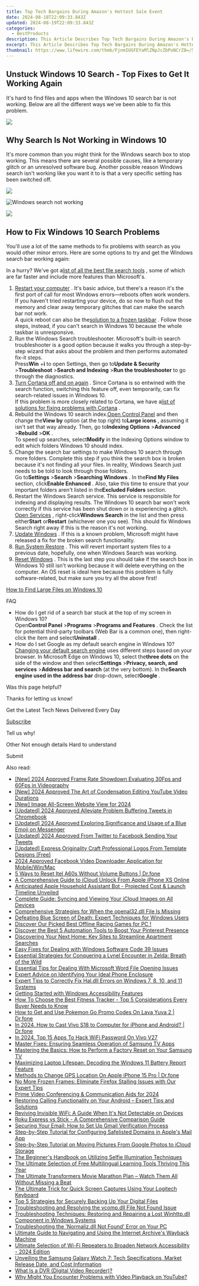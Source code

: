 ```yaml
---
title: Top Tech Bargains During Amazon's Hottest Sale Event
date: 2024-08-18T22:09:33.843Z
updated: 2024-08-19T22:09:33.843Z
categories:
  - BestProducts
description: This Article Describes Top Tech Bargains During Amazon's Hottest Sale Event
excerpt: This Article Describes Top Tech Bargains During Amazon's Hottest Sale Event
thumbnail: https://www.lifewire.com/thmb/FjnmIUGFEYaMlZNpJcZbPoNCrZ8=/540x405/filters:no_upscale():max_bytes(150000):strip_icc():format(webp)/ITO_D_640x828_Prime_PPL-50ab920d577b42ed88b16273728fd8a4.jpg
---
```


## Unstuck Windows 10 Search - Top Fixes to Get It Working Again
 It's hard to find files and apps when the Windows 10 search bar is not working. Below are all the different ways we've been able to fix this problem.  

<!-- affiliate ads begin -->
<a href="https://shop.incomedia.eu/order/checkout.php?PRODS=39655089&QTY=1&AFFILIATE=108875&CART=1"><img src="https://incomedia.eu/files/images/affiliates/wa/01_WA_728x90.jpg" border="0"></a>
<!-- affiliate ads end -->
## Why Search Is Not Working in Windows 10

 It's more common than you might think for the Windows search box to stop working. This means there are several possible causes, like a temporary glitch or an unresolved software bug. Another possible reason Windows search isn't working like you want it to is that a very specific setting has been switched off.

<!-- affiliate ads begin -->
<a href="https://estore.winxdvd.com/order/checkout.php?PRODS=4612444&QTY=1&AFFILIATE=108875&CART=1"><img src="https://www.winxdvd.com/affiliate/new-banner/pt-728x90.jpg" border="0"></a>
<!-- affiliate ads end -->
![Windows search not working](https://www.lifewire.com/thmb/eUOincgBNCFIDt1gubIW-meSdKs=/1500x0/filters:no_upscale():max_bytes(150000):strip_icc():format(webp)/windowssearchfix06-5bdc331846e0fb002d90f052.jpg)

<!-- affiliate ads begin -->
<a href="https://store.nero.com/order/checkout.php?PRODS=42296985&QTY=1&AFFILIATE=108875&CART=1"><img src="https://secure.avangate.com/images/merchant/9cea886b9f44a3c2df1163730ab64994/products/copy_nero_burning_rom_cart.png" border="0">
</a>
<!-- affiliate ads end -->
## How to Fix Windows 10 Search Problems

 You'll use a lot of the same methods to fix problems with search as you would other minor errors. Here are some options to try and get the Windows search bar working again:

 In a hurry? We've got a[list of all the best file search tools](https://www.lifewire.com/11-free-file-search-tools-1356644) , some of which are far faster and include more features than Microsoft's.

1. [Restart your computer](https://www.lifewire.com/how-to-reboot-a-computer-2624568) . It's basic advice, but there's a reason it's the first port of call for most Windows errors—reboots often work wonders. If you haven't tried restarting your device, do so now to flush out the memory and clear away temporary glitches that can make the search bar not work.  
 A quick reboot can also be the[solution to a frozen taskbar](https://www.lifewire.com/how-to-fix-windows-10-taskbar-frozen-4585023) . Follow those steps, instead, if you can't search in Windows 10 because the whole taskbar is unresponsive.
2. Run the Windows Search troubleshooter. Microsoft's built-in search troubleshooter is a good option because it walks you through a step-by-step wizard that asks about the problem and then performs automated fix-it steps.  
 Press**Win** +**i** to open Settings, then go to**Update & Security** \>**Troubleshoot** \>**Search and Indexing** \>**Run the troubleshooter** to go through the diagnostics.
3. [Turn Cortana off and on again](https://www.lifewire.com/turn-off-cortana-in-windows-10-4165920) . Since Cortana is so entwined with the search function, switching this feature off, even temporarily, can fix search-related issues in Windows 10.  
 If this problem is more closely related to Cortana, we have a[list of solutions for fixing problems with Cortana](https://www.lifewire.com/fix-cortana-4151935) .
4. Rebuild the Windows 10 search index.[Open Control Panel](https://www.lifewire.com/how-to-open-control-panel-2625782) and then change the**View by** option (at the top right) to**Large icons** , assuming it isn't set that way already. Then, go to**Indexing Options** \>**Advanced** \>**Rebuild** \>**OK** .  
 To speed up searches, select**Modify** in the Indexing Options window to edit which folders Windows 10 should index.
5. Change the search bar settings to make Windows 10 search through more folders. Complete this step if you think the search box is broken because it's not finding all your files. In reality, Windows Search just needs to be told to look through those folders.  
 Go to**Settings** \>**Search** \>**Searching Windows** . In the**Find My Files** section, click**Enable Enhanced** . Also, take this time to ensure that your important folders aren't listed in the**Excluded Folders** section.
6. Restart the Windows Search service. This service is responsible for indexing and displaying results. The Windows 10 search bar won't work correctly if this service has been shut down or is experiencing a glitch.  
[Open Services](https://www.lifewire.com/what-is-a-service-4107276) , right-click**Windows Search** in the list and then press either**Start** or**Restart** (whichever one you see). This should fix Windows Search right away if this is the reason it's not working.
7. [Update Windows](https://www.lifewire.com/how-to-check-for-install-windows-updates-2624596) . If this is a known problem, Microsoft might have released a fix for the broken search functionality.
8. [Run System Restore](https://www.lifewire.com/how-to-use-system-restore-in-windows-2626131) . This will revert important system files to a previous date, hopefully, one when Windows Search was working.
9. [Reset Windows](https://www.lifewire.com/reset-this-pc-complete-walkthrough-2624538) . This is the last step you should take if the search box in Windows 10 still isn't working because it will delete everything on the computer. An OS reset is ideal here because this problem is fully software-related, but make sure you try all the above first!

[How to Find Large Files on Windows 10](https://www.lifewire.com/find-large-files-on-windows-10-5180994)

 FAQ

* How do I get rid of a search bar stuck at the top of my screen in Windows 10?  
 Open**Control Panel** \>**Programs** \>**Programs and Features** . Check the list for potential third-party toolbars (Web Bar is a common one), then right-click the item and select**Uninstall** .
* How do I set Google as my default search engine in Windows 10?  
[Changing your default search engine](https://www.lifewire.com/make-google-default-search-engine-3482175) uses different steps based on your browser. In Microsoft Edge on Windows 10, select the**three dots** on the side of the window and then select**Settings** \>**Privacy, search, and services** \>**Address bar and search** (at the very bottom). In the**Search engine used in the address** **bar** drop-down, select**Google** .

Was this page helpful?

Thanks for letting us know!

 Get the Latest Tech News Delivered Every Day

[Subscribe](https://www.lifewire.com/#)

Tell us why!

 Other  Not enough details  Hard to understand

 Submit

<ins class="adsbygoogle"
     style="display:block"
     data-ad-format="autorelaxed"
     data-ad-client="ca-pub-7571918770474297"
     data-ad-slot="1223367746"></ins>



<ins class="adsbygoogle"
     style="display:block"
     data-ad-client="ca-pub-7571918770474297"
     data-ad-slot="8358498916"
     data-ad-format="auto"
     data-full-width-responsive="true"></ins>

<span class="atpl-alsoreadstyle">Also read:</span>
<div><ul>
<li><a href="https://visual-screen-recording.techidaily.com/new-2024-approved-frame-rate-showdown-evaluating-30fps-and-60fps-in-videography/"><u>[New] 2024 Approved  Frame Rate Showdown  Evaluating 30Fps and 60Fps in Videography</u></a></li>
<li><a href="https://youtube-web.techidaily.com/024-approved-the-art-of-condensation-editing-youtube-video-durations/"><u>[New] 2024 Approved  The Art of Condensation  Editing YouTube Video Durations</u></a></li>
<li><a href="https://screen-activity-recording.techidaily.com/new-image-all-screen-website-view-for-2024/"><u>[New] Image All-Screen Website View for 2024</u></a></li>
<li><a href="https://twitter-videos.techidaily.com/updated-2024-approved-alleviate-problem-buffering-tweets-in-chromebook/"><u>[Updated] 2024 Approved  Alleviate Problem  Buffering Tweets in Chromebook</u></a></li>
<li><a href="https://facebook-clips.techidaily.com/updated-2024-approved-exploring-significance-and-usage-of-a-blue-emoji-on-messenger/"><u>[Updated] 2024 Approved  Exploring Significance and Usage of a Blue Emoji on Messenger</u></a></li>
<li><a href="https://facebook-videos.techidaily.com/updated-2024-approved-from-twitter-to-facebook-sending-your-tweets/"><u>[Updated] 2024 Approved  From Twitter to Facebook  Sending Your Tweets</u></a></li>
<li><a href="https://some-knowledge.techidaily.com/updated-express-originality-craft-professional-logos-from-template-designs-free/"><u>[Updated] Express Originality  Craft Professional Logos From Template Designs (Free)</u></a></li>
<li><a href="https://facebook-clips.techidaily.com/2024-approved-facebook-video-downloader-application-for-mobilewinmac/"><u>2024 Approved  Facebook Video Downloader Application for Mobile/Win/Mac</u></a></li>
<li><a href="https://phone-solutions.techidaily.com/5-ways-to-reset-itel-a60s-without-volume-buttons-drfone-by-drfone-reset-android-reset-android/"><u>5 Ways to Reset Itel A60s Without Volume Buttons | Dr.fone</u></a></li>
<li><a href="https://activate-lock.techidaily.com/a-comprehensive-guide-to-icloud-unlock-from-apple-iphone-xs-online-by-drfone-ios/"><u>A Comprehensive Guide to iCloud Unlock From Apple iPhone XS Online</u></a></li>
<li><a href="https://techtrends.techidaily.com/anticipated-apple-household-assistant-bot-projected-cost-and-launch-timeline-unveiled/"><u>Anticipated Apple Household Assistant Bot - Projected Cost & Launch Timeline Unveiled</u></a></li>
<li><a href="https://techtrends.techidaily.com/complete-guide-syncing-and-viewing-your-icloud-images-on-all-devices/"><u>Complete Guide: Syncing and Viewing Your iCloud Images on All Devices</u></a></li>
<li><a href="https://techtrends.techidaily.com/comprehensive-strategies-for-when-the-openal32dll-file-is-missing/"><u>Comprehensive Strategies for When the openal32.dll File Is Missing</u></a></li>
<li><a href="https://techtrends.techidaily.com/defeating-blue-screen-of-death-expert-techniques-for-windows-users/"><u>Defeating Blue Screen of Death: Expert Techniques for Windows Users</u></a></li>
<li><a href="https://techtrends.techidaily.com/discover-our-picked-best-offline-racing-games-for-pc/"><u>Discover Our Picked Best Offline Racing Games for PC !</u></a></li>
<li><a href="https://techtrends.techidaily.com/discover-the-best-5-automation-tools-to-boost-your-pinterest-presence/"><u>Discover the Best 5 Automation Tools to Boost Your Pinterest Presence</u></a></li>
<li><a href="https://techtrends.techidaily.com/discovering-your-next-home-key-sites-to-streamline-apartment-searches/"><u>Discovering Your Next Home: Key Sites to Streamline Apartment Searches</u></a></li>
<li><a href="https://techtrends.techidaily.com/easy-fixes-for-dealing-with-windows-software-code-39-issues/"><u>Easy Fixes for Dealing with Windows Software Code 39 Issues</u></a></li>
<li><a href="https://techtrends.techidaily.com/essential-strategies-for-conquering-a-lynel-encounter-in-zelda-breath-of-the-wild/"><u>Essential Strategies for Conquering a Lynel Encounter in Zelda: Breath of the Wild</u></a></li>
<li><a href="https://techtrends.techidaily.com/essential-tips-for-dealing-with-microsoft-word-file-opening-issues/"><u>Essential Tips for Dealing With Microsoft Word File Opening Issues</u></a></li>
<li><a href="https://techtrends.techidaily.com/expert-advice-on-identifying-your-ideal-phone-enclosure/"><u>Expert Advice on Identifying Your Ideal Phone Enclosure</u></a></li>
<li><a href="https://techtrends.techidaily.com/expert-tips-to-correctly-fix-haldll-errors-on-windows-7-8-10-and-11-systems/"><u>Expert Tips to Correctly Fix Hal.dll Errors on Windows 7, 8, 10, and 11 Systems</u></a></li>
<li><a href="https://win11-tips.techidaily.com/getting-started-with-windows-accessibility-features/"><u>Getting Started with Windows Accessibility Features</u></a></li>
<li><a href="https://techtrends.techidaily.com/how-to-choose-the-best-fitness-tracker-top-5-considerations-every-buyer-needs-to-know/"><u>How To Choose the Best Fitness Tracker - Top 5 Considerations Every Buyer Needs to Know</u></a></li>
<li><a href="https://android-pokemon-go.techidaily.com/how-to-get-and-use-pokemon-go-promo-codes-on-lava-yuva-2-drfone-by-drfone-virtual-android/"><u>How to Get and Use Pokemon Go Promo Codes On Lava Yuva 2 | Dr.fone</u></a></li>
<li><a href="https://screen-mirror.techidaily.com/in-2024-how-to-cast-vivo-s18-to-computer-for-iphone-and-android-drfone-by-drfone-android/"><u>In 2024, How to Cast Vivo S18 to Computer for iPhone and Android? | Dr.fone</u></a></li>
<li><a href="https://android-unlock.techidaily.com/in-2024-top-15-apps-to-hack-wifi-password-on-vivo-v27-by-drfone-android/"><u>In 2024, Top 15 Apps To Hack WiFi Password On Vivo V27</u></a></li>
<li><a href="https://techtrends.techidaily.com/master-fixes-ensuring-seamless-operation-of-samsung-tv-apps/"><u>Master Fixes: Ensuring Seamless Operation of Samsung TV Apps</u></a></li>
<li><a href="https://techtrends.techidaily.com/mastering-the-basics-how-to-perform-a-factory-reset-on-your-samsung-tv/"><u>Mastering the Basics: How to Perform a Factory Reset on Your Samsung TV</u></a></li>
<li><a href="https://techtrends.techidaily.com/maximizing-laptop-lifespan-decoding-the-windows-11-battery-report-feature/"><u>Maximizing Laptop Lifespan: Decoding the Windows 11 Battery Report Feature</u></a></li>
<li><a href="https://fake-location.techidaily.com/methods-to-change-gps-location-on-apple-iphone-15-pro-drfone-by-drfone-virtual-ios/"><u>Methods to Change GPS Location On Apple iPhone 15 Pro | Dr.fone</u></a></li>
<li><a href="https://win-able.techidaily.com/no-more-frozen-frames-eliminate-firefox-stalling-issues-with-our-expert-tips/"><u>No More Frozen Frames: Eliminate Firefox Stalling Issues with Our Expert Tips</u></a></li>
<li><a href="https://video-capture.techidaily.com/prime-video-conferencing-and-communication-aids-for-2024/"><u>Prime Video Conferencing & Communication Aids for 2024</u></a></li>
<li><a href="https://techtrends.techidaily.com/1722880633571-restoring-calling-functionality-on-your-android-expert-tips-and-solutions/"><u>Restoring Calling Functionality on Your Android – Expert Tips and Solutions</u></a></li>
<li><a href="https://techtrends.techidaily.com/reviving-invisible-wifi-a-guide-when-its-not-detectable-on-devices/"><u>Reviving Invisible WiFi: A Guide When It's Not Detectable on Devices</u></a></li>
<li><a href="https://techtrends.techidaily.com/roku-express-vs-stick-a-comprehensive-comparison-guide/"><u>Roku Express vs Stick - A Comprehensive Comparison Guide</u></a></li>
<li><a href="https://techtrends.techidaily.com/securing-your-email-how-to-set-up-gmail-verification-process/"><u>Securing Your Email: How to Set Up Gmail Verification Process</u></a></li>
<li><a href="https://techtrends.techidaily.com/step-by-step-tutorial-for-configuring-safelisted-domains-in-apples-mail-app/"><u>Step-by-Step Tutorial for Configuring Safelisted Domains in Apple's Mail App</u></a></li>
<li><a href="https://techtrends.techidaily.com/step-by-step-tutorial-on-moving-pictures-from-google-photos-to-icloud-storage/"><u>Step-by-Step Tutorial on Moving Pictures From Google Photos to iCloud Storage</u></a></li>
<li><a href="https://techtrends.techidaily.com/the-beginners-handbook-on-utilizing-selfie-illumination-techniques/"><u>The Beginner's Handbook on Utilizing Selfie Illumination Techniques</u></a></li>
<li><a href="https://techtrends.techidaily.com/the-ultimate-selection-of-free-multilingual-learning-tools-thriving-this-year/"><u>The Ultimate Selection of Free Multilingual Learning Tools Thriving This Year</u></a></li>
<li><a href="https://techtrends.techidaily.com/the-ultimate-transformers-movie-marathon-plan-watch-them-all-without-missing-a-beat/"><u>The Ultimate Transformers Movie Marathon Plan – Watch Them All Without Missing a Beat</u></a></li>
<li><a href="https://techtrends.techidaily.com/the-ultimate-trick-for-quick-screen-captures-using-your-logitech-keyboard/"><u>The Ultimate Trick for Quick Screen Captures Using Your Logitech Keyboard</u></a></li>
<li><a href="https://techtrends.techidaily.com/top-5-strategies-for-securely-backing-up-your-digital-files/"><u>Top 5 Strategies for Securely Backing Up Your Digital Files</u></a></li>
<li><a href="https://techtrends.techidaily.com/troubleshooting-and-resolving-the-vcompdll-file-not-found-issue/"><u>Troubleshooting and Resolving the vcomp.dll File Not Found Issue</u></a></li>
<li><a href="https://techtrends.techidaily.com/troubleshooting-techniques-restoring-and-repairing-a-lost-winhttpdll-component-in-windows-systems/"><u>Troubleshooting Techniques: Restoring and Repairing a Lost Winhttp.dll Component in Windows Systems</u></a></li>
<li><a href="https://techtrends.techidaily.com/troubleshooting-the-normalizdll-not-found-error-on-your-pc/"><u>Troubleshooting the 'Normaliz.dll Not Found' Error on Your PC</u></a></li>
<li><a href="https://techtrends.techidaily.com/ultimate-guide-to-navigating-and-using-the-internet-archives-wayback-machine/"><u>Ultimate Guide to Navigating and Using the Internet Archive's Wayback Machine</u></a></li>
<li><a href="https://techtrends.techidaily.com/ultimate-selection-of-wi-fi-repeaters-to-broaden-network-accessibility-2024-edition/"><u>Ultimate Selection of Wi-Fi Repeaters to Broaden Network Accessibility - 2024 Edition</u></a></li>
<li><a href="https://techno-recovery.techidaily.com/unveiling-the-samsung-galaxy-watch-7-tech-specifications-market-release-date-and-cost-information/"><u>Unveiling the Samsung Galaxy Watch 7: Tech Specifications, Market Release Date, and Cost Information</u></a></li>
<li><a href="https://techtrends.techidaily.com/what-is-a-dvr-digital-video-recorder/"><u>What Is a DVR (Digital Video Recorder)?</u></a></li>
<li><a href="https://techtrends.techidaily.com/why-might-you-encounter-problems-with-video-playback-on-youtube/"><u>Why Might You Encounter Problems with Video Playback on YouTube?</u></a></li>
</ul></div>
